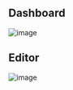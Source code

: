 ## Dashboard
![image](https://user-images.githubusercontent.com/52702259/133385365-914a17f8-6f85-48c9-b2b0-e973330d3773.png)
## Editor
![image](https://user-images.githubusercontent.com/52702259/129735881-c374af11-5ade-4f35-968c-69e87c0c050f.png)
